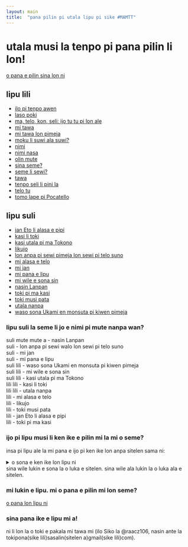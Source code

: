 ```yaml
---
layout: main
title:  "pana pilin pi utala lipu pi sike #MAMTT"
---
```

# utala musi la tenpo pi pana pilin li lon!

[o pana e pilin sina lon ni](https://forms.gle/mi2YvruyrcEvW5WC7)

## lipu lili

- [ilo pi tenpo awen](/mamtt/lipu-musi/lipu-lili#ilo-pi-tenpo-awen)
- [laso poki](/mamtt/lipu-musi/lipu-lili#laso-poki)
- [ma, telo, kon, seli: ijo tu tu pi lon ale](/mamtt/lipu-musi/lipu-lili#ma-kon-telo-seli)
- [mi tawa](/mamtt/lipu-musi/lipu-lili#mi-tawa)
- [mi tawa lon pimeja](/mamtt/lipu-musi/lipu-lili#mi-tawa-lon-pimeja)
- [moku li suwi ala suwi?](/mamtt/lipu-musi/lipu-lili#moku-li-suwi-ala-suwi)
- [nimi](/mamtt/lipu-musi/lipu-lili#nimi)
- [nimi nasa](/mamtt/lipu-musi/lipu-lili#nimi-nasa)
- [olin mute](/mamtt/lipu-musi/lipu-lili#olin-mute)
- [sina seme?](/mamtt/lipu-musi/lipu-lili#sina-seme)
- [seme li sewi?](/mamtt/lipu-musi/lipu-lili#seme-li-sewi)
- [tawa](/mamtt/lipu-musi/lipu-lili#tawa)
- [tenpo seli li pini la](/mamtt/lipu-musi/lipu-lili#tenpo-seli-li-pini-la)
- [telo tu](/mamtt/lipu-musi/lipu-lili#telo-tu)
- [tomo lape pi Pocatello](/mamtt/lipu-musi/lipu-lili#tomo-lape-pi-pocatello)

## lipu suli

- [jan Eto li alasa e pipi](/mamtt/lipu-musi/lipu-suli/jan-Eto-li-alasa-e-pipi.html)  
- [kasi li toki](/mamtt/lipu-musi/lipu-suli/kasi-li-toki.html)  
- [kasi utala pi ma Tokono](/mamtt/lipu-musi/lipu-suli/kasi-utala-pi-ma-Tokono.html)  
- [likujo](/mamtt/lipu-musi/lipu-suli/likujo.html)  
- [lon anpa pi sewi pimeja lon sewi pi telo suno](/mamtt/lipu-musi/lipu-suli/lon-anpa-pi-sewi-walo-lon-sewi-pi-telo-suno.html)  
- [mi alasa e telo](/mamtt/lipu-musi/lipu-suli/mi-alasa-e-telo.html)  
- [mi jan](/mamtt/lipu-musi/lipu-suli/mi-jan.html)
- [mi pana e lipu](/mamtt/lipu-musi/lipu-suli/mi-pana-e-lipu/)  
- [mi wile e sona sin](/mamtt/lipu-musi/lipu-suli/mi-wile-e-sona-sin.html)  
- [nasin Lanpan](/mamtt/lipu-musi/lipu-suli/nasin-Lanpan.html)  
- [toki pi ma kasi](/mamtt/lipu-musi/lipu-suli/toki-pi-ma-kasi.html)  
- [toki musi pata](/mamtt/lipu-musi/lipu-suli/toki-musi-pata.html)
- [utala nanpa](/mamtt/lipu-musi/lipu-suli/utala-nanpa.html)    
- [waso sona Ukami en monsuta pi kiwen pimeja](/mamtt/lipu-musi/lipu-suli/waso-sona-Ukami-en-monsuta-pi-kiwen-pimeja.html)

### lipu suli la seme li jo e nimi pi mute nanpa wan?

suli mute mute a - nasin Lanpan  
suli - lon anpa pi sewi walo lon sewi pi telo suno  
suli - mi jan  
suli - mi pana e lipu   
suli lili - waso sona Ukami en monsuta pi kiwen pimeja  
suli lili - mi wile e sona sin  
suli lili - kasi utala pi ma Tokono  
lili lili - kasi li toki  
lili lili - utala nanpa  
lili - mi alasa e telo  
lili - likujo  
lili - toki musi pata  
lili - jan Eto li alasa e pipi  
lili - toki pi ma kasi  

### ijo pi lipu musi li ken ike e pilin mi la mi o seme?   
insa pi lipu ale la mi pana e ijo pi ken ike lon anpa sitelen sama ni:
<details>
  <summary>o sona e ken ike lon lipu ni</summary>
  <ul>
    <li>ike nanpa wan</li>
    <li>ike nanpa tu</li>
  </ul>
</details>
sina wile lukin e sona la o luka e sitelen. sina wile ala lukin la o luka ala e sitelen.

### mi lukin e lipu. mi o pana e pilin mi lon seme?

[o pana lon lipu ni](https://forms.gle/mi2YvruyrcEvW5WC7)

### sina pana ike e lipu mi a!
ni li lon la o toki e pakala mi tawa mi (ilo Siko la @raacz106, nasin ante la tokipona(sike lili)sasalin(sitelen a)gmail(sike lili)com).
